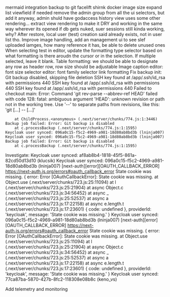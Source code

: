 mermaid integration
backup to git
facelift
shirnk docker image size
expand list viewfield if needed
remove the admin group from all the ui selectors, but add it anyway, admin shuld have godaccess
history view uses some other rendering... extract view rendering to make it DRY and working in the same way wherever its opened
if db gets nuked, suer sessions still kinda working, why?
After restore, local user (test) creation said already exists, not in user list tho.
Improve image handling, add an management ui to see slef uploaded iamges, how many reference it has, be able to delete unused ones
When selecting test in editor, update the formatting type selector based on what formatting is there aroudn the cursor or in the selection. If multiple selected, leave it blank.
Table formatting: we should be able to designate any row as header row, row size should be adjustable
Image caption
editor: font size selector
editor: font family selector
link formatting
Fix backup init:
    Git backup disabled, skipping file deletion
    SSH key found at /app/.ssh/id_rsa with permissions 440
    SSH key found at /app/.ssh/id_rsa with permissions 440
    SSH key found at /app/.ssh/id_rsa with permissions 440
    Failed to checkout main: Error: Command 'git rev-parse --abbrev-ref HEAD' failed with code 128: fatal: ambiguous argument 'HEAD': unknown revision or path not in the working tree.
    Use '--' to separate paths from revisions, like this:
    'git <command> [<revision>...] -- [<file>...]'

        at ChildProcess.<anonymous> (.next/server/chunks/774.js:1:3446)
    Backup job failed: Error: Git backup is disabled
        at c.processBackup (.next/server/chunks/774.js:1:1595)
    Keycloak user synced: 096a0c15-f5c2-4969-a981-18d80ab8bd3b (lninja007)
    Keycloak user synced: 096a0c15-f5c2-4969-a981-18d80ab8bd3b (lninja007)
    Backup job failed: Error: Git backup is disabled
        at c.processBackup (.next/server/chunks/774.js:1:1595)

Investigate:
    Keycloak user synced: af8ab8b4-1818-45f5-861a-82cd50d13d10 (klucsik)
    Keycloak user synced: 096a0c15-f5c2-4969-a981-18d80ab8bd3b (lninja007)
    [next-auth][error][OAUTH_CALLBACK_ERROR] 
    https://next-auth.js.org/errors#oauth_callback_error State cookie was missing. {
    error: Error [OAuthCallbackError]: State cookie was missing.
        at Object.use (.next/server/chunks/723.js:25:11094)
        at l (.next/server/chunks/723.js:25:21904)
        at async Object.c (.next/server/chunks/723.js:34:56452)
        at async _ (.next/server/chunks/723.js:25:52537)
        at async a (.next/server/chunks/723.js:17:22158)
        at async e.length.t (.next/server/chunks/723.js:17:23601) {
        code: undefined
    },
    providerId: 'keycloak',
    message: 'State cookie was missing.'
    }
    Keycloak user synced: 096a0c15-f5c2-4969-a981-18d80ab8bd3b (lninja007)
    [next-auth][error][OAUTH_CALLBACK_ERROR] 
    https://next-auth.js.org/errors#oauth_callback_error State cookie was missing. {
    error: Error [OAuthCallbackError]: State cookie was missing.
        at Object.use (.next/server/chunks/723.js:25:11094)
        at l (.next/server/chunks/723.js:25:21904)
        at async Object.c (.next/server/chunks/723.js:34:56452)
        at async _ (.next/server/chunks/723.js:25:52537)
        at async a (.next/server/chunks/723.js:17:22158)
        at async e.length.t (.next/server/chunks/723.js:17:23601) {
        code: undefined
    },
    providerId: 'keycloak',
    message: 'State cookie was missing.'
    }
    Keycloak user synced: 77ca87ba-5870-427b-8fc2-118308e08b8c (keno_vs)

Add telemetry and monitoring